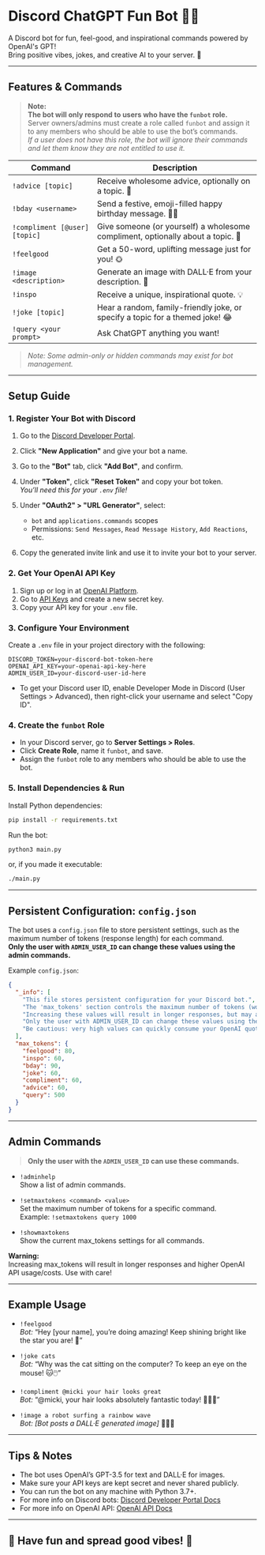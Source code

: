 # Discord ChatGPT Fun Bot 🤖✨

A Discord bot for fun, feel-good, and inspirational commands powered by OpenAI's GPT!  
Bring positive vibes, jokes, and creative AI to your server. 🌈

---

## Features & Commands

> **Note:**  
> **The bot will only respond to users who have the `funbot` role.**  
> Server owners/admins must create a role called `funbot` and assign it to any members who should be able to use the bot’s commands.  
> _If a user does not have this role, the bot will ignore their commands and let them know they are not entitled to use it._

| Command                        | Description                                                                                 |
|--------------------------------|---------------------------------------------------------------------------------------------|
| `!advice [topic]`              | Receive wholesome advice, optionally on a topic. 🧠                                         |
| `!bday <username>`             | Send a festive, emoji-filled happy birthday message. 🎂🎉                                    |
| `!compliment [@user] [topic]`  | Give someone (or yourself) a wholesome compliment, optionally about a topic. 🥰             |
| `!feelgood`                    | Get a 50-word, uplifting message just for you! 🌞                                           |
| `!image <description>`         | Generate an image with DALL·E from your description. 🎨                                    |
| `!inspo`                       | Receive a unique, inspirational quote. 💡                                                   |
| `!joke [topic]`                | Hear a random, family-friendly joke, or specify a topic for a themed joke! 😂               |
| `!query <your prompt>`         | Ask ChatGPT anything you want!                                                             |

> _Note: Some admin-only or hidden commands may exist for bot management._

---

## Setup Guide

### 1. Register Your Bot with Discord

1. Go to the [Discord Developer Portal](https://discord.com/developers/applications).
2. Click **"New Application"** and give your bot a name.
3. Go to the **"Bot"** tab, click **"Add Bot"**, and confirm.
4. Under **"Token"**, click **"Reset Token"** and copy your bot token.  
   _You’ll need this for your `.env` file!_

5. Under **"OAuth2" > "URL Generator"**, select:
   - `bot` and `applications.commands` scopes
   - Permissions: `Send Messages`, `Read Message History`, `Add Reactions`, etc.
6. Copy the generated invite link and use it to invite your bot to your server.

### 2. Get Your OpenAI API Key

1. Sign up or log in at [OpenAI Platform](https://platform.openai.com/).
2. Go to [API Keys](https://platform.openai.com/api-keys) and create a new secret key.
3. Copy your API key for your `.env` file.

### 3. Configure Your Environment

Create a `.env` file in your project directory with the following:

```
DISCORD_TOKEN=your-discord-bot-token-here
OPENAI_API_KEY=your-openai-api-key-here
ADMIN_USER_ID=your-discord-user-id-here
```

- To get your Discord user ID, enable Developer Mode in Discord (User Settings > Advanced), then right-click your username and select "Copy ID".

### 4. Create the `funbot` Role

- In your Discord server, go to **Server Settings > Roles**.
- Click **Create Role**, name it `funbot`, and save.
- Assign the `funbot` role to any members who should be able to use the bot.

### 5. Install Dependencies & Run

Install Python dependencies:

```sh
pip install -r requirements.txt
```

Run the bot:

```sh
python3 main.py
```
or, if you made it executable:
```sh
./main.py
```

---

## Persistent Configuration: `config.json`

The bot uses a `config.json` file to store persistent settings, such as the maximum number of tokens (response length) for each command.  
**Only the user with `ADMIN_USER_ID` can change these values using the admin commands.**

Example `config.json`:

```json
{
  "_info": [
    "This file stores persistent configuration for your Discord bot.",
    "The 'max_tokens' section controls the maximum number of tokens (words/characters) returned by OpenAI for each command.",
    "Increasing these values will result in longer responses, but may also increase your OpenAI API usage and costs.",
    "Only the user with ADMIN_USER_ID can change these values using the bot's admin commands.",
    "Be cautious: very high values can quickly consume your OpenAI quota or incur unexpected charges."
  ],
  "max_tokens": {
    "feelgood": 80,
    "inspo": 60,
    "bday": 90,
    "joke": 60,
    "compliment": 60,
    "advice": 60,
    "query": 500
  }
}
```

---

## Admin Commands

> **Only the user with the `ADMIN_USER_ID` can use these commands.**

- `!adminhelp`  
  Show a list of admin commands.

- `!setmaxtokens <command> <value>`  
  Set the maximum number of tokens for a specific command.  
  Example: `!setmaxtokens query 1000`

- `!showmaxtokens`  
  Show the current max_tokens settings for all commands.

**Warning:**  
Increasing max_tokens will result in longer responses and higher OpenAI API usage/costs. Use with care!

---

## Example Usage

- `!feelgood`  
  _Bot:_ “Hey [your name], you’re doing amazing! Keep shining bright like the star you are! 🌟”

- `!joke cats`  
  _Bot:_ “Why was the cat sitting on the computer? To keep an eye on the mouse! 🐱🖱️”

- `!compliment @micki your hair looks great`  
  _Bot:_ “@micki, your hair looks absolutely fantastic today! 💇‍♀️✨”

- `!image a robot surfing a rainbow wave`  
  _Bot:_ _[Bot posts a DALL·E generated image]_ 🌊🤖🌈

---

## Tips & Notes

- The bot uses OpenAI’s GPT-3.5 for text and DALL·E for images.
- Make sure your API keys are kept secret and never shared publicly.
- You can run the bot on any machine with Python 3.7+.
- For more info on Discord bots: [Discord Developer Portal Docs](https://discord.com/developers/docs/intro)
- For more info on OpenAI API: [OpenAI API Docs](https://platform.openai.com/docs/)

---

## 🎉 Have fun and spread good vibes! 🎉
